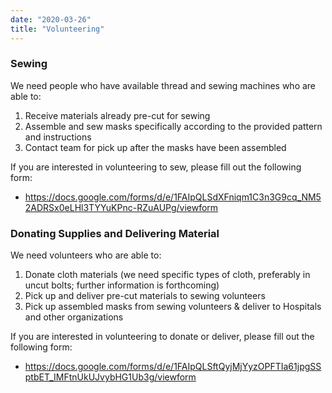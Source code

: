 ```yaml
---
date: "2020-03-26"
title: "Volunteering"
---
```


### Sewing

We need people who have available thread and sewing machines who are able to:

1. Receive materials already pre-cut for sewing
2. Assemble and sew masks specifically according to the provided pattern and instructions
3. Contact team for pick up after the masks have been assembled

If you are interested in volunteering to sew, please fill out the following form:
* https://docs.google.com/forms/d/e/1FAIpQLSdXFniqm1C3n3G9cq_NM52ADRSx0eLHl3TYYuKPnc-RZuAUPg/viewform

### Donating Supplies and Delivering Material

We need volunteers who are able to:

1. Donate cloth materials (we need specific types of cloth, preferably in uncut bolts; further information is forthcoming)
2. Pick up and deliver pre-cut materials to sewing volunteers
3. Pick up assembled masks from sewing volunteers & deliver to Hospitals and other organizations

If you are interested in volunteering to donate or deliver, please fill out the following form:
* https://docs.google.com/forms/d/e/1FAIpQLSftQyjMjYyzOPFTIa61jpgSSptbET_IMFtnUkUJvybHG1Ub3g/viewform
